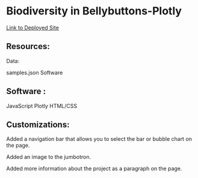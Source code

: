 # Biodiversity in Bellybuttons-Plotly

[Link to Deployed Site](https://aborden23.github.io/Biodiversity-Plotly/)


## Resources:

Data:

samples.json
Software

## Software :

JavaScript
Plotly
HTML/CSS



## Customizations:

Added a navigation bar that allows you to select the bar or bubble chart on the page.

Added an image to the jumbotron.

Added more information about the project as a paragraph on the page.



